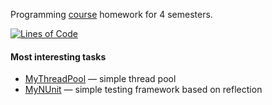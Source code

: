 Programming [course](http://hwproj.me/courses/31) homework for 4 semesters.

[![Lines of Code](https://tokei.rs/b1/github/reacheight/homework)](https://github.com/reacheight/homework)
#### Most interesting tasks
* [MyThreadPool](https://github.com/reacheight/homework/tree/master/third-semester/homework2) — simple thread pool
* [MyNUnit](https://github.com/reacheight/homework/tree/master/third-semester/homework4) — simple testing framework based on reflection
